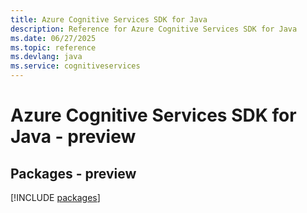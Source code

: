 ```yaml
---
title: Azure Cognitive Services SDK for Java
description: Reference for Azure Cognitive Services SDK for Java
ms.date: 06/27/2025
ms.topic: reference
ms.devlang: java
ms.service: cognitiveservices
---
```

# Azure Cognitive Services SDK for Java - preview
## Packages - preview
[!INCLUDE [packages](cognitive-services-index.md)]